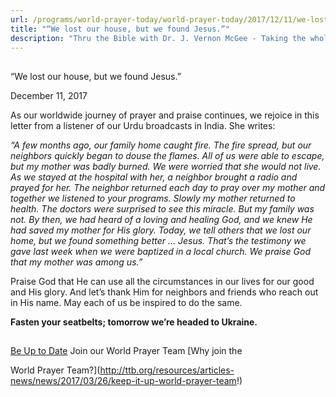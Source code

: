 ```yaml
---
url: /programs/world-prayer-today/world-prayer-today/2017/12/11/we-lost-our-house-but-we-found-jesus-
title: "“We lost our house, but we found Jesus.”"
description: "Thru the Bible with Dr. J. Vernon McGee - Taking the whole Word to the whole world"
---
```







## 
 “We lost our house, but we found Jesus.”


December 11, 2017




As our worldwide journey of prayer and praise continues, we rejoice in this letter from a listener of our Urdu broadcasts in India. She writes:


*“A few months ago, our family home caught fire. The fire spread, but our neighbors quickly began to douse the flames. All of us were able to escape, but my mother was badly burned. We were worried that she would not live. As we stayed at the hospital with her, a neighbor brought a radio and prayed for her. The neighbor returned each day to pray over my mother and together we listened to your programs. Slowly my mother returned to health. The doctors were surprised to see this miracle. But my family was not. By then, we had heard of a loving and healing God, and we knew He had saved my mother for His glory. Today, we tell others that we lost our home, but we found something better … Jesus. That’s the testimony we gave last week when we were baptized in a local church. We praise God that my mother was among us.”*


Praise God that He can use all the circumstances in our lives for our good and His glory. And let’s thank Him for neighbors and friends who reach out in His name. May each of us be inspired to do the same. 


**Fasten your seatbelts; tomorrow we’re headed to Ukraine.** 







## 




[Be Up to Date](http://feeds.feedburner.com/WorldPrayerToday "World Prayer Today RSS Feed")
Join our World Prayer Team
[Why join the  

World Prayer Team?](http://ttb.org/resources/articles-news/news/2017/03/26/keep-it-up-world-prayer-team!)




